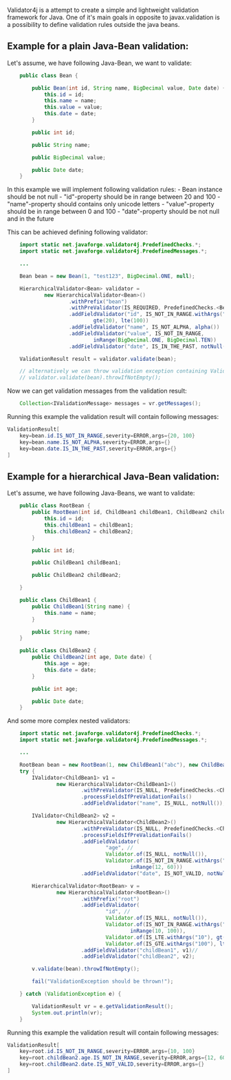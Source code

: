 Validator4j is a attempt to create a simple and lightweight validation framework for Java.
One of it's main goals in opposite to javax.validation is a possibility to define validation rules
outside the java beans.


Example for a plain Java-Bean validation:
------

Let's assume, we have following Java-Bean, we want to validate:
```java
    public class Bean {

        public Bean(int id, String name, BigDecimal value, Date date) {
            this.id = id;
            this.name = name;
            this.value = value;
            this.date = date;
        }

        public int id;

        public String name;

        public BigDecimal value;

        public Date date;
    }
```

In this example we will implement following validation rules:
    - Bean instance should be not null
    - "id"-property should be in range between 20 and 100
    - "name"-property should contains only unicode letters
    - "value"-property should be in range between 0 and 100
    - "date"-property should be not null and in the future

This can be achieved defining following validator:

```java
    import static net.javaforge.validator4j.PredefinedChecks.*;
    import static net.javaforge.validator4j.PredefinedMessages.*;

    ...

    Bean bean = new Bean(1, "test123", BigDecimal.ONE, null);

    HierarchicalValidator<Bean> validator =
            new HierarchicalValidator<Bean>()
                    .withPrefix("bean")
                    .withPreValidator(IS_REQUIRED, PredefinedChecks.<Bean>notNull())
                    .addFieldValidator("id", IS_NOT_IN_RANGE.withArgs("20", "100"),
                            gte(20), lte(100))
                    .addFieldValidator("name", IS_NOT_ALPHA, alpha())
                    .addFieldValidator("value", IS_NOT_IN_RANGE,
                            inRange(BigDecimal.ONE, BigDecimal.TEN))
                    .addFieldValidator("date", IS_IN_THE_PAST, notNull(), inTheFuture());

    ValidationResult result = validator.validate(bean);

    // alternatively we can throw validation exception containing ValidationResult as payload:
    // validator.validate(bean).throwIfNotEmpty();
```

Now we can get validation messages from the validation result:

```java
    Collection<IValidationMessage> messages = vr.getMessages();
```

Running this example the validation result will contain following messages:

```java
ValidationResult[
	key=bean.id.IS_NOT_IN_RANGE,severity=ERROR,args={20, 100}
	key=bean.name.IS_NOT_ALPHA,severity=ERROR,args={}
	key=bean.date.IS_IN_THE_PAST,severity=ERROR,args={}
]
```


Example for a hierarchical Java-Bean validation:
------

Let's assume, we have following Java-Beans, we want to validate:
```java
    public class RootBean {
        public RootBean(int id, ChildBean1 childBean1, ChildBean2 childBean2) {
            this.id = id;
            this.childBean1 = childBean1;
            this.childBean2 = childBean2;
        }

        public int id;

        public ChildBean1 childBean1;

        public ChildBean2 childBean2;

    }

    public class ChildBean1 {
        public ChildBean1(String name) {
            this.name = name;
        }

        public String name;
    }

    public class ChildBean2 {
        public ChildBean2(int age, Date date) {
            this.age = age;
            this.date = date;
        }

        public int age;

        public Date date;
    }
```


And some more complex nested validators:
```java
    import static net.javaforge.validator4j.PredefinedChecks.*;
    import static net.javaforge.validator4j.PredefinedMessages.*;

    ...

    RootBean bean = new RootBean(1, new ChildBean1("abc"), new ChildBean2(2, null));
    try {
        IValidator<ChildBean1> v1 =
                new HierarchicalValidator<ChildBean1>()
                        .withPreValidator(IS_NULL, PredefinedChecks.<ChildBean1>notNull())
                        .processFieldsIfPreValidationFails()
                        .addFieldValidator("name", IS_NULL, notNull());

        IValidator<ChildBean2> v2 =
                new HierarchicalValidator<ChildBean2>()
                        .withPreValidator(IS_NULL, PredefinedChecks.<ChildBean2>notNull())
                        .processFieldsIfPreValidationFails()
                        .addFieldValidator(
                                "age", //
                                Validator.of(IS_NULL, notNull()),
                                Validator.of(IS_NOT_IN_RANGE.withArgs("12", "60"),
                                        inRange(12, 60)))
                        .addFieldValidator("date", IS_NOT_VALID, notNull(), inThePast());

        HierarchicalValidator<RootBean> v =
                new HierarchicalValidator<RootBean>()
                        .withPrefix("root")
                        .addFieldValidator(
                                "id", //
                                Validator.of(IS_NULL, notNull()),
                                Validator.of(IS_NOT_IN_RANGE.withArgs("10", "100"),
                                        inRange(10, 100)),
                                Validator.of(IS_LTE.withArgs("10"), gt(10)),
                                Validator.of(IS_GTE.withArgs("100"), lt(100)))
                        .addFieldValidator("childBean1", v1)//
                        .addFieldValidator("childBean2", v2);

        v.validate(bean).throwIfNotEmpty();

        fail("ValidationException should be thrown!");

    } catch (ValidationException e) {

        ValidationResult vr = e.getValidationResult();
        System.out.println(vr);
    }
```

Running this example the validation result will contain following messages:

```java
ValidationResult[
	key=root.id.IS_NOT_IN_RANGE,severity=ERROR,args={10, 100}
	key=root.childBean2.age.IS_NOT_IN_RANGE,severity=ERROR,args={12, 60}
	key=root.childBean2.date.IS_NOT_VALID,severity=ERROR,args={}
]
```

